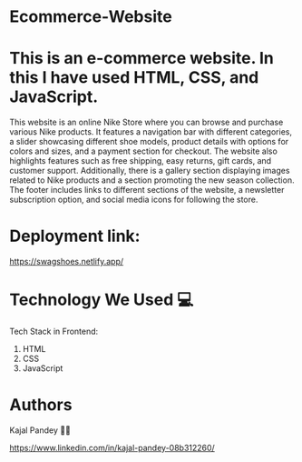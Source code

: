 # Ecommerce-Website

# This is an e-commerce website. In this I have used HTML, CSS, and JavaScript.


This website is an online Nike Store where you can browse and purchase various Nike products. It features a navigation bar with different categories, a slider showcasing different shoe models, product details with options for colors and sizes, and a payment section for checkout. The website also highlights features such as free shipping, easy returns, gift cards, and customer support. Additionally, there is a gallery section displaying images related to Nike products and a section promoting the new season collection. The footer includes links to different sections of the website, a newsletter subscription option, and social media icons for following the store.


# Deployment link:
https://swagshoes.netlify.app/

# Technology We Used 💻
Tech Stack in Frontend:

1. HTML
2. CSS
3. JavaScript

# Authors
Kajal Pandey 🙎‍♀️

https://www.linkedin.com/in/kajal-pandey-08b312260/






